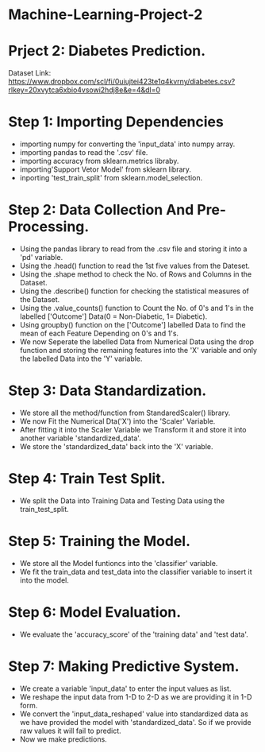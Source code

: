# Machine-Learning-Project-2
# Prject 2: Diabetes Prediction.
Dataset Link: https://www.dropbox.com/scl/fi/0uiujtei423te1q4kvrny/diabetes.csv?rlkey=20xvytca6xbio4vsowi2hdj8e&e=4&dl=0 

# Step 1: Importing Dependencies
* importing numpy for converting the 'input_data' into numpy array.
* importing pandas to read the '.csv' file.
* importing accuracy from sklearn.metrics libraby.
* importing'Support Vetor Model' from sklearn library.
* inporting 'test_train_split' from sklearn.model_selection.

# Step 2: Data Collection And Pre-Processing.
* Using the pandas library to read from the .csv file and storing it into a 'pd' variable.
* Using the .head() function to read the 1st five values from the Dateset.
* Using the .shape method to check the No. of Rows and Columns in the Dataset.
* Using the .describe() function for checking the statistical measures of the Dataset.
* Using the .value_counts() function to Count the No. of 0's and 1's in the labelled ['Outcome'] Data(0 = Non-Diabetic, 1= Diabetic).
* Using groupby() function on the ['Outcome'] labelled Data to find the mean of each Feature Depending on 0's and 1's.
* We now Seperate the labelled Data from Numerical Data using the drop function and storing the remaining features into the 'X' variable and only the labelled Data into the 'Y' variable.

# Step 3: Data Standardization.
* We store all the method/function from StandaredScaler() library.
* We now Fit the Numerical Dta('X') into the 'Scaler' Variable.
* After fitting it into the Scaler Variable we Transform it and store it into another variable 'standardized_data'.
* We store the 'standardized_data' back into the 'X' variable.

# Step 4: Train Test Split.
* We split the Data into Training Data and Testing Data using the train_test_split.

# Step 5: Training the Model.
* We store all the Model funtioncs into the 'classifier' variable.
* We fit the train_data and test_data into the classifier variable to insert it into the model.

# Step 6: Model Evaluation.
* We evaluate the 'accuracy_score' of the 'training data' and 'test data'.

# Step 7: Making Predictive System.
* We create a variable 'input_data' to enter the input values as list.
* We reshape the input data from 1-D to 2-D as we are providing it in 1-D form.
* We convert the 'input_data_reshaped' value into standardized data as we have provided the model with 'standardized_data'. So if we provide raw values it will fail to predict.
* Now we make predictions.
